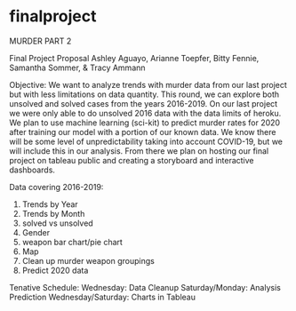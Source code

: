 # finalproject
MURDER PART 2

Final Project Proposal
Ashley Aguayo, Arianne Toepfer, Bitty Fennie, 
Samantha Sommer, & Tracy Ammann<br>

Objective:
	We want to analyze trends with murder data from our last project but with less limitations on data quantity. This round, we can explore both unsolved and solved cases from the years 2016-2019. On our last project we were only able to do unsolved 2016 data with the data limits of heroku. 
	We plan to use machine learning (sci-kit) to predict murder rates for 2020 after training our model with a portion of our known data. We know there will be some level of unpredictability taking into account COVID-19, but we will include this in our analysis. 
	From there we plan on hosting our final project on tableau public and creating a storyboard and interactive dashboards.

Data covering 2016-2019:
1. Trends by Year
2. Trends by Month
3. solved vs unsolved
4. Gender
5. weapon bar chart/pie chart
6. Map
7. Clean up murder weapon groupings
8. Predict 2020 data

Tenative Schedule:
Wednesday: Data Cleanup
Saturday/Monday: Analysis Prediction
Wednesday/Saturday: Charts in Tableau
